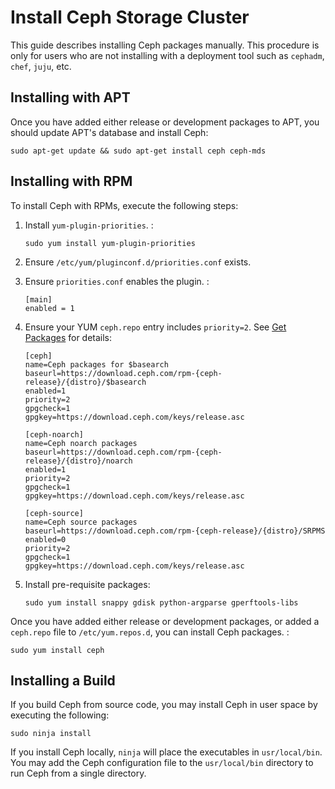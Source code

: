# Install Ceph Storage Cluster

This guide describes installing Ceph packages manually. This procedure
is only for users who are not installing with a deployment tool such as
`cephadm`, `chef`, `juju`, etc.

## Installing with APT

Once you have added either release or development packages to APT, you
should update APT\'s database and install Ceph:

    sudo apt-get update && sudo apt-get install ceph ceph-mds

## Installing with RPM

To install Ceph with RPMs, execute the following steps:

1.  Install `yum-plugin-priorities`. :

        sudo yum install yum-plugin-priorities

2.  Ensure `/etc/yum/pluginconf.d/priorities.conf` exists.

3.  Ensure `priorities.conf` enables the plugin. :

        [main]
        enabled = 1

4.  Ensure your YUM `ceph.repo` entry includes `priority=2`. See [Get
    Packages](../get-packages) for details:

        [ceph]
        name=Ceph packages for $basearch
        baseurl=https://download.ceph.com/rpm-{ceph-release}/{distro}/$basearch
        enabled=1
        priority=2
        gpgcheck=1
        gpgkey=https://download.ceph.com/keys/release.asc

        [ceph-noarch]
        name=Ceph noarch packages
        baseurl=https://download.ceph.com/rpm-{ceph-release}/{distro}/noarch
        enabled=1
        priority=2
        gpgcheck=1
        gpgkey=https://download.ceph.com/keys/release.asc

        [ceph-source]
        name=Ceph source packages
        baseurl=https://download.ceph.com/rpm-{ceph-release}/{distro}/SRPMS
        enabled=0
        priority=2
        gpgcheck=1
        gpgkey=https://download.ceph.com/keys/release.asc

5.  Install pre-requisite packages:

        sudo yum install snappy gdisk python-argparse gperftools-libs

Once you have added either release or development packages, or added a
`ceph.repo` file to `/etc/yum.repos.d`, you can install Ceph packages. :

    sudo yum install ceph

## Installing a Build

If you build Ceph from source code, you may install Ceph in user space
by executing the following:

    sudo ninja install

If you install Ceph locally, `ninja` will place the executables in
`usr/local/bin`. You may add the Ceph configuration file to the
`usr/local/bin` directory to run Ceph from a single directory.
